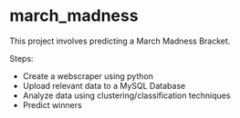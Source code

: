 # march_madness

This project involves predicting a March Madness Bracket.


Steps:
- Create a webscraper using python
- Upload relevant data to a MySQL Database
- Analyze data using clustering/classification techniques
- Predict winners
